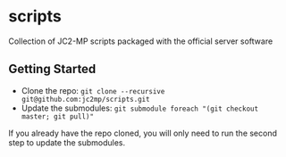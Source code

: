 scripts
=======

Collection of JC2-MP scripts packaged with the official server software

## Getting Started

* Clone the repo: `git clone --recursive git@github.com:jc2mp/scripts.git`
* Update the submodules: `git submodule foreach "(git checkout master; git pull)"`
  
If you already have the repo cloned, you will only need to run the second step to update the submodules.
